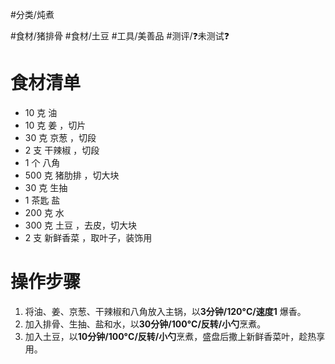 #分类/炖煮 
 
#食材/猪排骨 #食材/土豆 
#工具/美善品 
#测评/❓未测试❓ 

# 食材清单

- 10 克 油
- 10 克 姜 ，切片
- 30 克 京葱 ，切段
- 2 支 干辣椒 ，切段
- 1 个 八角
- 500 克 猪肋排 ，切大块
- 30 克 生抽
- 1 茶匙 盐
- 200 克 水
- 300 克 土豆 ，去皮，切大块
- 2 支 新鲜香菜 ，取叶子，装饰用

# 操作步骤

1. 将油、姜、京葱、干辣椒和八角放入主锅，以**3分钟/120°C/速度1** 爆香。
2. 加入排骨、生抽、盐和水，以**30分钟/100°C/反转/小勺**烹煮。
3. 加入土豆，以**10分钟/100°C/反转/小勺**烹煮，盛盘后撒上新鲜香菜叶，趁热享用。